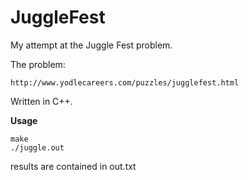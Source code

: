 JuggleFest
==========

My attempt at the Juggle Fest problem.

The problem:

	http://www.yodlecareers.com/puzzles/jugglefest.html

Written in C++.

**Usage**
	
	make
	./juggle.out

results are contained in out.txt
	